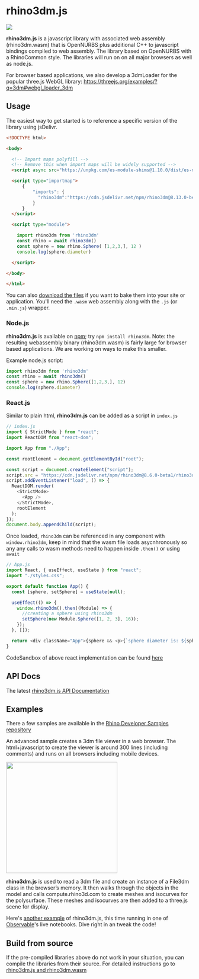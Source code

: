 # rhino3dm.js

[![](https://data.jsdelivr.com/v1/package/npm/rhino3dm/badge)](https://www.jsdelivr.com/package/npm/rhino3dm)

**rhino3dm.js** is a javascript library with associated web assembly (rhino3dm.wasm) that is OpenNURBS plus additional C++ to javascript bindings compiled to web assembly. The library based on OpenNURBS with a RhinoCommon style. The libraries will run on on all major browsers as well as node.js.

For browser based applications, we also develop a 3dmLoader for the popular three.js WebGL library: https://threejs.org/examples/?q=3dm#webgl_loader_3dm


## Usage

The easiest way to get started is to reference a specific version of the library using jsDelivr.

```html
<!DOCTYPE html>

<body>

  <!-- Import maps polyfill -->
  <!-- Remove this when import maps will be widely supported -->
  <script async src="https://unpkg.com/es-module-shims@1.10.0/dist/es-module-shims.js"></script>

  <script type="importmap">
      {
          "imports": {
            "rhino3dm":"https://cdn.jsdelivr.net/npm/rhino3dm@8.13.0-beta/rhino3dm.module.min.js"
          }
      }
  </script>

  <script type="module">

    import rhino3dm from 'rhino3dm'
    const rhino = await rhino3dm()
    const sphere = new rhino.Sphere( [1,2,3,], 12 )
    console.log(sphere.diameter)

  </script>

</body>

</html>
```

You can also [download the files](https://www.jsdelivr.com/package/npm/rhino3dm) if you want to bake them into your site or application. You'll need the `.wasm` web assembly along with the `.js` (or `.min.js`) wrapper.


### Node.js

**rhino3dm.js** is available on [npm](https://www.npmjs.com/package/rhino3dm); try `npm install rhino3dm`. Note: the resulting webassembly binary (rhino3dm.wasm) is fairly large for browser based applications. We are working on ways to make this smaller.

Example node.js script:

```js
import rhino3dm from 'rhino3dm'
const rhino = await rhino3dm()
const sphere = new rhino.Sphere([1,2,3,], 12)
console.log(sphere.diameter)
```

### React.js

Similar to plain html, **rhino3dm.js** can be added as a script in `index.js`

```js
// index.js
import { StrictMode } from "react";
import ReactDOM from "react-dom";

import App from "./App";

const rootElement = document.getElementById("root");

const script = document.createElement("script");
script.src = "https://cdn.jsdelivr.net/npm/rhino3dm@8.6.0-beta1/rhino3dm.min.js";
script.addEventListener("load", () => {
  ReactDOM.render(
    <StrictMode>
      <App />
    </StrictMode>,
    rootElement
  );
});
document.body.appendChild(script);

```

Once loaded, `rhino3dm` can be referenced in any component with `window.rhino3dm`, keep in mind that the wasm file loads asycnhronously so any any calls to wasm methods need to happen inside `.then()` or using `await`

```js
// App.js
import React, { useEffect, useState } from "react";
import "./styles.css";

export default function App() {
  const [sphere, setSphere] = useState(null);

  useEffect(() => {
    window.rhino3dm().then((Module) => {
      //creating a sphere using rhino3dm
      setSphere(new Module.Sphere([1, 2, 3], 16));
    });
  }, []);

  return <div className="App">{sphere && <p>{`sphere diameter is: ${sphere.diameter}`}</p>}</div>;
}
```

CodeSandbox of above react implementation can be found [here](https://codesandbox.io/s/rhino3dm-react-p3gr7?file=/src/App.js:0-428)


## API Docs

The latest [rhino3dm.js API Documentation](https://mcneel.github.io/rhino3dm/javascript/api/index.html)


## Examples

There a few samples are available in the [Rhino Developer Samples repository](https://github.com/mcneel/rhino-developer-samples/tree/8/rhino3dm#samples)

An advanced sample creates a 3dm file viewer in a web browser.  The html+javascript to create the viewer is around 300 lines (including comments) and runs on all browsers including mobile devices.  

<img src="https://mcneel.github.io/rhino3dm/images/rhino3dm_rhinologo.png" width="300"></img>

**rhino3dm.js** is used to read a 3dm file and create an instance of a File3dm class in the browser’s memory.  It then walks through the objects in the model and calls compute.rhino3d.com to create meshes and isocurves for the polysurface. These meshes and isocurves are then added to a three.js scene for display.

Here's [another example](https://observablehq.com/@pearswj/using-rhino3dm-in-observable/2) of rhino3dm.js, this time running in one of [Observable](http://observablehq.com/)'s live notebooks. Dive right in an tweak the code!

## Build from source

If the pre-compiled libraries above do not work in your situation, you can compile the libraries from their source. For detailed instructions go to [rhino3dm.js and rhino3dm.wasm](RHINO3DM-BUILD.JS.md)
